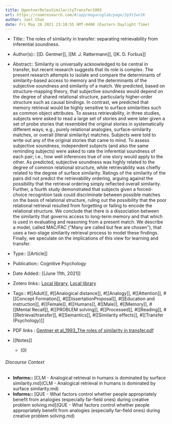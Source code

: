 ```yaml
---
title: @gentnerRolesSimilarityTransfer1993
url: https://roamresearch.com/#/app/megacoglab/page/3p3tIwn1K
author: Joel Chan
date: Fri May 28 2021 23:10:55 GMT-0400 (Eastern Daylight Time)
---
```


- Title:: The roles of similarity in transfer: separating retrievability from inferential soundness.
- Author(s):: [[D. Gentner]], [[M. J. Rattermann]], [[K. D. Forbus]]
- Abstract:: Similarity is universally acknowledged to be central in transfer, but recent research suggests that its role is complex. The present research attempts to isolate and compare the determinants of similarity-based access to memory and the determinants of the subjective soundness and similarity of a match. We predicted, based on structure-mapping theory, that subjective soundness would depend on the degree of shared relational structure, particularly higher-order structure such as causal bindings. In contrast, we predicted that memory retrieval would be highly sensitive to surface similarities such as common object attributes. To assess retrievability, in three studies, subjects were asked to read a large set of stories and were later given a set of probe stories that resembled the original stories in systematically different ways; e.g., purely relational analogies, surface-similarity matches, or overall (literal similarity) matches. Subjects were told to write out any of the original stories that came to mind. To assess subjective soundness, independent subjects (and also the same reminding subjects) were asked to rate the inferential soundness of each pair; i.e., how well inferences true of one story would apply to the other. As predicted, subjective soundness was highly related to the degree of common relational structure, while retrievability was chiefly related to the degree of surface similarity. Ratings of the similarity of the pairs did not predict the retrievability ordering, arguing against the possibility that the retrieval ordering simply reflected overall similarity. Further, a fourth study demonstrated that subjects given a forced-choice recognition task could discriminate between possible matches on the basis of relational structure, ruling out the possibility that the poor relational retrieval resulted from forgetting or failing to encode the relational structure. We conclude that there is a dissociation between the similarity that governs access to long-term memory and that which is used in evaluating and reasoning from a present match. We describe a model, called MAC/FAC ("Many are called but few are chosen"), that uses a two-stage similarity retrieval process to model these findings. Finally, we speculate on the implications of this view for learning and transfer.
- Type:: [[Article]]
- Publication:: Cognitive Psychology
- Date Added:: [[June 11th, 2021]]
- Zotero links:: [Local library](zotero://select/groups/2451508/items/L4KELZ4L), [Local library](https://www.zotero.org/groups/2451508/items/L4KELZ4L)
- Tags:: #[[Adult]], #[[Analogical distance]], #[[Analogy]], #[[Attention]], #[[Concept Formation]], #[[DissertationProposal]], #[[Education and instruction]], #[[Female]], #[[Humans]], #[[Male]], #[[Memory]], #[[Mental Recall]], #[[PROBLEM solving]], #[[Processed]], #[[Reading]], #[[Retrieval/transfer]], #[[Semantics]], #[[Similarity effects]], #[[Transfer (Psychology)]]
- PDF links : [Gentner et al_1993_The roles of similarity in transfer.pdf](zotero://open-pdf/groups/2451508/items/Y2SPSLPX)
- [[Notes]]

    - (0)

###### Discourse Context

- **Informs::** [CLM - Analogical retrieval in humans is dominated by surface similarity.md](CLM - Analogical retrieval in humans is dominated by surface similarity.md)
- **Informs::** [QUE - What factors control whether people appropriately benefit from analogies (especially far-field ones) during creative problem solving.md](QUE - What factors control whether people appropriately benefit from analogies (especially far-field ones) during creative problem solving.md)

